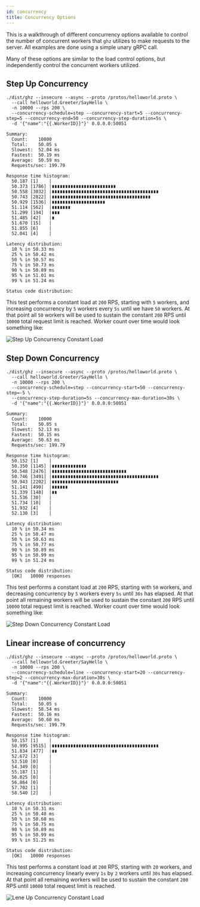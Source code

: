 ```yaml
---
id: concurrency
title: Concurrency Options
---
```


This is a walkthrough of different concurrency options available to control the number of concurrent workers that `ghz` utilizes to make requests to the server. All examples are done using a simple unary gRPC call.

Many of these options are similar to the load control options, but independently control the concurrent workers utilized.

## Step Up Concurrency

```
./dist/ghz --insecure --async --proto /protos/helloworld.proto \
  --call helloworld.Greeter/SayHello \
  -n 10000 --rps 200 \
  --concurrency-schedule=step --concurrency-start=5 --concurrency-step=5 --concurrency-end=50 --concurrency-step-duration=5s \
  -d '{"name":"{{.WorkerID}}"}' 0.0.0.0:50051

Summary:
  Count:	10000
  Total:	50.05 s
  Slowest:	52.04 ms
  Fastest:	50.19 ms
  Average:	50.59 ms
  Requests/sec:	199.79

Response time histogram:
  50.187 [1]	|
  50.373 [1786]	|∎∎∎∎∎∎∎∎∎∎∎∎∎∎∎∎∎∎∎∎∎∎∎∎
  50.558 [3032]	|∎∎∎∎∎∎∎∎∎∎∎∎∎∎∎∎∎∎∎∎∎∎∎∎∎∎∎∎∎∎∎∎∎∎∎∎∎∎∎∎
  50.743 [2822]	|∎∎∎∎∎∎∎∎∎∎∎∎∎∎∎∎∎∎∎∎∎∎∎∎∎∎∎∎∎∎∎∎∎∎∎∎∎
  50.929 [1536]	|∎∎∎∎∎∎∎∎∎∎∎∎∎∎∎∎∎∎∎∎
  51.114 [562]	|∎∎∎∎∎∎∎
  51.299 [194]	|∎∎∎
  51.485 [42]	|∎
  51.670 [15]	|
  51.855 [6]	|
  52.041 [4]	|

Latency distribution:
  10 % in 50.33 ms
  25 % in 50.42 ms
  50 % in 50.57 ms
  75 % in 50.73 ms
  90 % in 50.89 ms
  95 % in 51.01 ms
  99 % in 51.24 ms

Status code distribution:
```

This test performs a constant load at `200` RPS, starting with `5` workers, and increasing concurrency by `5` workers every `5s` until we have `50` workers. At that point all `50` workers will be used to sustain the constant `200` RPS until `10000` total request limit is reached. Worker count over time would look something like:

![Step Up Concurrency Constant Load](/images/step_up_c_const_rps_wc.svg)

## Step Down Concurrency

```
./dist/ghz --insecure --async --proto /protos/helloworld.proto \
  --call helloworld.Greeter/SayHello \
  -n 10000 --rps 200 \
  --concurrency-schedule=step --concurrency-start=50 --concurrency-step=-5 \
  --concurrency-step-duration=5s --concurrency-max-duration=30s \
  -d '{"name":"{{.WorkerID}}"}' 0.0.0.0:50051

Summary:
  Count:	10000
  Total:	50.05 s
  Slowest:	52.13 ms
  Fastest:	50.15 ms
  Average:	50.63 ms
  Requests/sec:	199.79

Response time histogram:
  50.152 [1]	|
  50.350 [1145]	|∎∎∎∎∎∎∎∎∎∎∎∎∎
  50.548 [2476]	|∎∎∎∎∎∎∎∎∎∎∎∎∎∎∎∎∎∎∎∎∎∎∎∎∎∎∎∎
  50.746 [3491]	|∎∎∎∎∎∎∎∎∎∎∎∎∎∎∎∎∎∎∎∎∎∎∎∎∎∎∎∎∎∎∎∎∎∎∎∎∎∎∎∎
  50.943 [2202]	|∎∎∎∎∎∎∎∎∎∎∎∎∎∎∎∎∎∎∎∎∎∎∎∎∎
  51.141 [490]	|∎∎∎∎∎∎
  51.339 [148]	|∎∎
  51.536 [30]	|
  51.734 [10]	|
  51.932 [4]	|
  52.130 [3]	|

Latency distribution:
  10 % in 50.34 ms
  25 % in 50.47 ms
  50 % in 50.63 ms
  75 % in 50.77 ms
  90 % in 50.89 ms
  95 % in 50.99 ms
  99 % in 51.24 ms

Status code distribution:
  [OK]   10000 responses
```

This test performs a constant load at `200` RPS, starting with `50` workers, and decreasing concurrency by `5` workers every `5s` until `30s` has elapsed. At that point all remaining workers will be used to sustain the constant `200` RPS until `10000` total request limit is reached. Worker count over time would look something like:

![Step Down Concurrency Constant Load](/images/step_down_c_const_rps_wc.svg)

## Linear increase of concurrency

```
./dist/ghz --insecure --async --proto /protos/helloworld.proto \
  --call helloworld.Greeter/SayHello \
  -n 10000 --rps 200 \
  --concurrency-schedule=line --concurrency-start=20 --concurrency-step=2 --concurrency-max-duration=30s \
  -d '{"name":"{{.WorkerID}}"}' 0.0.0.0:50051

Summary:
  Count:	10000
  Total:	50.05 s
  Slowest:	58.54 ms
  Fastest:	50.16 ms
  Average:	50.60 ms
  Requests/sec:	199.79

Response time histogram:
  50.157 [1]	|
  50.995 [9515]	|∎∎∎∎∎∎∎∎∎∎∎∎∎∎∎∎∎∎∎∎∎∎∎∎∎∎∎∎∎∎∎∎∎∎∎∎∎∎∎∎
  51.834 [477]	|∎∎
  52.672 [3]	|
  53.510 [0]	|
  54.349 [0]	|
  55.187 [1]	|
  56.025 [0]	|
  56.864 [0]	|
  57.702 [1]	|
  58.540 [2]	|

Latency distribution:
  10 % in 50.31 ms
  25 % in 50.40 ms
  50 % in 50.60 ms
  75 % in 50.75 ms
  90 % in 50.89 ms
  95 % in 50.99 ms
  99 % in 51.25 ms

Status code distribution:
  [OK]   10000 responses
```

This test performs a constant load at `200` RPS, starting with `20` workers, and increasing concurrency linearly every `1s` by `2` workers until `30s` has elapsed. At that point all remaining workers will be used to sustain the constant `200` RPS until `10000` total request limit is reached.

![Lene Up Concurrency Constant Load](/images/line_up_c_const_rps_wc.svg)
